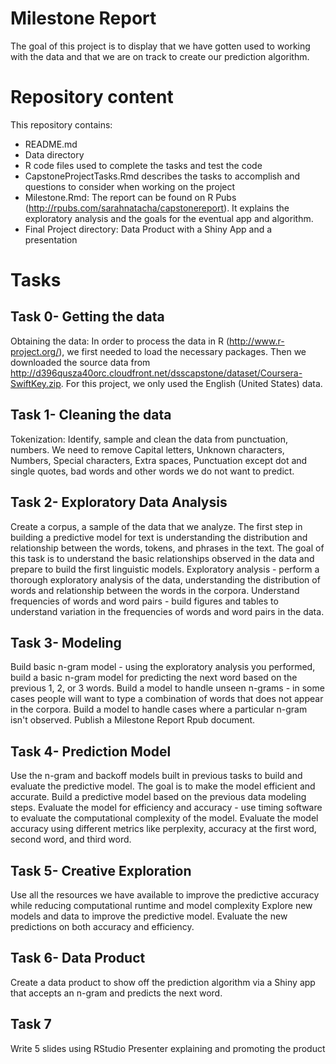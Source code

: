 # Milestone Report 
The goal of this project is to display that we have gotten used to working with the data and that we are on track to create our prediction algorithm. 

# Repository content 
This repository contains:
* README.md 
* Data directory
* R code files used to complete the tasks and test the code
* CapstoneProjectTasks.Rmd describes the tasks to accomplish and questions to consider when working on the project
* Milestone.Rmd: The report can be found on R Pubs (http://rpubs.com/sarahnatacha/capstonereport). It explains the exploratory analysis and the goals for the eventual app and algorithm.  
* Final Project directory: Data Product with a Shiny App and a presentation 


# Tasks

## Task 0- Getting the data
Obtaining the data: In order to process the data in R (http://www.r-project.org/), we first needed to load the necessary packages. Then we downloaded the source data from http://d396qusza40orc.cloudfront.net/dsscapstone/dataset/Coursera-SwiftKey.zip. For this project, we only used the English (United States) data. 

## Task 1- Cleaning the data
Tokenization: Identify, sample and clean the data from punctuation, numbers. We need to remove Capital letters, Unknown characters, Numbers, Special characters, Extra spaces, Punctuation except dot and single quotes, bad words and other words we do not want to predict.

## Task 2- Exploratory Data Analysis
Create a corpus, a sample of the data that we analyze. The first step in building a predictive model for text is understanding the distribution and relationship between the words, tokens, and phrases in the text. The goal of this task is to understand the basic relationships observed in the data and prepare to build the first linguistic models.
Exploratory analysis - perform a thorough exploratory analysis of the data, understanding the distribution of words and relationship between the words in the corpora.
Understand frequencies of words and word pairs - build figures and tables to understand variation in the frequencies of words and word pairs in the data.

## Task 3- Modeling
Build basic n-gram model - using the exploratory analysis you performed, build a basic n-gram model for predicting the next word based on the previous 1, 2, or 3 words.
Build a model to handle unseen n-grams - in some cases people will want to type a combination of words that does not appear in the corpora. Build a model to handle cases where a particular n-gram isn't observed. Publish a Milestone Report Rpub document.

## Task 4- Prediction Model
Use the n-gram and backoff models  built in previous tasks to build and evaluate the predictive model. The goal is to make the model efficient and accurate.
Build a predictive model based on the previous data modeling steps.
Evaluate the model for efficiency and accuracy - use timing software to evaluate the computational complexity of the model. Evaluate the model accuracy using different metrics like perplexity, accuracy at the first word, second word, and third word.

## Task 5- Creative Exploration
Use all the resources we have available to improve the predictive accuracy while reducing computational runtime and model complexity
Explore new models and data to improve the predictive model.
Evaluate the new predictions on both accuracy and efficiency.

## Task 6- Data Product
Create a data product to show off the prediction algorithm via a Shiny app that accepts an n-gram and predicts the next word.

## Task 7
Write 5 slides using RStudio Presenter explaining and promoting the product  
